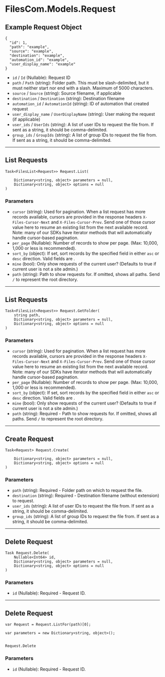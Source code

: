 # FilesCom.Models.Request

## Example Request Object

```
{
  "id": 1,
  "path": "example",
  "source": "example",
  "destination": "example",
  "automation_id": "example",
  "user_display_name": "example"
}
```

* `id` / `Id`  (Nullable<Int64>): Request ID
* `path` / `Path`  (string): Folder path. This must be slash-delimited, but it must neither start nor end with a slash. Maximum of 5000 characters.
* `source` / `Source`  (string): Source filename, if applicable
* `destination` / `Destination`  (string): Destination filename
* `automation_id` / `AutomationId`  (string): ID of automation that created request
* `user_display_name` / `UserDisplayName`  (string): User making the request (if applicable)
* `user_ids` / `UserIds`  (string): A list of user IDs to request the file from. If sent as a string, it should be comma-delimited.
* `group_ids` / `GroupIds`  (string): A list of group IDs to request the file from. If sent as a string, it should be comma-delimited.


---

## List Requests

```
Task<FilesList<Request>> Request.List(
    
    Dictionary<string, object> parameters = null,
    Dictionary<string, object> options = null
)
```

### Parameters

* `cursor` (string): Used for pagination.  When a list request has more records available, cursors are provided in the response headers `X-Files-Cursor-Next` and `X-Files-Cursor-Prev`.  Send one of those cursor value here to resume an existing list from the next available record.  Note: many of our SDKs have iterator methods that will automatically handle cursor-based pagination.
* `per_page` (Nullable<Int64>): Number of records to show per page.  (Max: 10,000, 1,000 or less is recommended).
* `sort_by` (object): If set, sort records by the specified field in either `asc` or `desc` direction. Valid fields are .
* `mine` (bool): Only show requests of the current user?  (Defaults to true if current user is not a site admin.)
* `path` (string): Path to show requests for.  If omitted, shows all paths. Send `/` to represent the root directory.


---

## List Requests

```
Task<FilesList<Request>> Request.GetFolder(
    string path, 
    Dictionary<string, object> parameters = null,
    Dictionary<string, object> options = null
)
```

### Parameters

* `cursor` (string): Used for pagination.  When a list request has more records available, cursors are provided in the response headers `X-Files-Cursor-Next` and `X-Files-Cursor-Prev`.  Send one of those cursor value here to resume an existing list from the next available record.  Note: many of our SDKs have iterator methods that will automatically handle cursor-based pagination.
* `per_page` (Nullable<Int64>): Number of records to show per page.  (Max: 10,000, 1,000 or less is recommended).
* `sort_by` (object): If set, sort records by the specified field in either `asc` or `desc` direction. Valid fields are .
* `mine` (bool): Only show requests of the current user?  (Defaults to true if current user is not a site admin.)
* `path` (string): Required - Path to show requests for.  If omitted, shows all paths. Send `/` to represent the root directory.


---

## Create Request

```
Task<Request> Request.Create(
    
    Dictionary<string, object> parameters = null,
    Dictionary<string, object> options = null
)
```

### Parameters

* `path` (string): Required - Folder path on which to request the file.
* `destination` (string): Required - Destination filename (without extension) to request.
* `user_ids` (string): A list of user IDs to request the file from. If sent as a string, it should be comma-delimited.
* `group_ids` (string): A list of group IDs to request the file from. If sent as a string, it should be comma-delimited.


---

## Delete Request

```
Task Request.Delete(
    Nullable<Int64> id, 
    Dictionary<string, object> parameters = null,
    Dictionary<string, object> options = null
)
```

### Parameters

* `id` (Nullable<Int64>): Required - Request ID.


---

## Delete Request

```
var Request = Request.ListFor(path)[0];

var parameters = new Dictionary<string, object>();


Request.Delete
```

### Parameters

* `id` (Nullable<Int64>): Required - Request ID.
